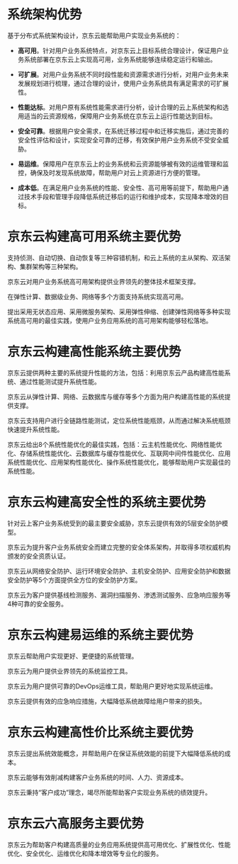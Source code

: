 # 系统架构优势

基于分布式系统架构设计，京东云能帮助用户实现业务系统的：

- **高可用**。针对用户业务系统特点，对京东云上目标系统合理设计，保证用户业务系统部署在京东云上实现高可用，业务系统能够连续稳定运行和输出。

- **可扩展**。对用户业务系统不同时段性能和资源需求进行分析，对用户业务未来发展规划进行梳理，通过合理的设计，使用户业务系统具有满足需求的可扩展性。

-  **性能达标**。对用户原有系统性能需求进行分析，设计合理的云上系统架构和选用适当的云资源规格，保障用户业务系统在京东云上运行性能达到目标。
-  **安全可靠**。根据用户安全需求，在系统迁移过程中和迁移实施后，通过完善的安全性评估和设计，实现安全可靠的迁移，有效保护用户业务系统不受安全威胁。
- **易运维**。保障用户在京东云上的业务系统和云资源能够被有效的运维管理和监控，确保及时发现系统故障，帮助用户对云上资源进行方便的管理。
-  **成本低**。在满足用户业务系统的性能、安全性、高可用等前提下，帮助用户通过技术手段和管理手段降低系统迁移后的运行和维护成本，实现降本增效的目标。

# 京东云构建高可用系统主要优势

支持侦测、自动切换、自动恢复等三种容错机制，和云上系统的主从架构、双活架构、集群架构等三种架构。

京东云对用户业务系统高可用架构提供业界领先的整体技术框架支撑。

在弹性计算、数据级业务、网络等多个方面支持系统实现高可用。

提出采用无状态应用、采用微服务架构、采用弹性伸缩、创建弹性网络等多种实现系统高可用的最佳实践，使用户业务应用系统的高可用架构能够轻松落地。

# 京东云构建高性能系统主要优势

京东云提供两种主要的系统提升性能的方法，包括：利用京东云产品构建高性能系统、通过性能测试提升系统性能。

京东云从弹性计算、网络、云数据库与缓存等多个方面为用户构建高性能的系统提供支撑。

京东云支持用户进行全链路性能测试，定位系统性能瓶颈，从而通过解决系统瓶颈快速提升系统性能。

京东云给出8个系统性能优化的最佳实践，包括：云主机性能优化、网络性能优化、存储系统性能优化、云数据库与缓存性能优化、互联网中间件性能优化、应用系统性能优化、应用架构性能优化、操作系统性能优化，能够帮助用户实现最佳的系统性能。

# 京东云构建高安全性的系统主要优势

针对云上客户业务系统受到的最主要安全威胁，京东云提供有效的5层安全防护模型。

京东云为提升客户业务系统安全而建立完整的安全体系架构，并取得多项权威机构颁发的安全资质认证。

京东云从网络安全防护、运行环境安全防护、主机安全防护、应用安全防护和数据安全防护等5个方面提供全方位的安全防护方案。

京东云为客户提供基线检测服务、漏洞扫描服务、渗透测试服务、应急响应服务等4种可靠的安全服务。

# 京东云构建易运维的系统主要优势

京东云帮助用户实现更好、更便捷的系统管理。

京东云为用户提供业界领先的系统监控工具。

京东云为用户提供可靠的DevOps运维工具，帮助用户更好地实现系统运维。

京东云提供有效的应急响应措施，大幅降低系统故障给用户带来的损失。

# 京东云构建高性价比系统主要优势

京东云提出系统效能概念，并帮助用户在保证系统效能的前提下大幅降低系统的成本。

京东云能够有效削减构建客户业务系统的时间、人力、资源成本。

京东云秉持“客户成功”理念，竭尽所能帮助客户实现业务系统的绩效提升。

# 京东云六高服务主要优势

京东云为帮助客户构建高质量的业务应用系统提供高可用优化、扩展性优化、性能优化、安全优化、运维优化和降本增效等专业化的服务。
